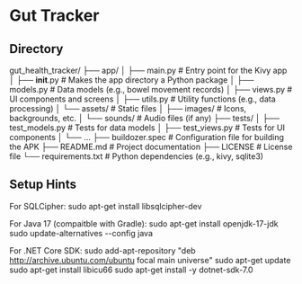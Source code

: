 # Gut Tracker

## Directory

gut_health_tracker/
├── app/
│   ├── main.py          # Entry point for the Kivy app
│   ├── __init__.py      # Makes the app directory a Python package
│   ├── models.py        # Data models (e.g., bowel movement records)
│   ├── views.py         # UI components and screens
│   ├── utils.py         # Utility functions (e.g., data processing)
│   └── assets/          # Static files
│       ├── images/      # Icons, backgrounds, etc.
│       └── sounds/      # Audio files (if any)
├── tests/
│   ├── test_models.py   # Tests for data models
│   ├── test_views.py    # Tests for UI components
│   └── ...
├── buildozer.spec       # Configuration file for building the APK
├── README.md            # Project documentation
├── LICENSE              # License file
└── requirements.txt     # Python dependencies (e.g., kivy, sqlite3)

## Setup Hints

For SQLCipher:
sudo apt-get install libsqlcipher-dev 

For Java 17 (compaitble with Gradle):
sudo apt-get install openjdk-17-jdk
sudo update-alternatives --config java

For .NET Core SDK:
sudo add-apt-repository "deb http://archive.ubuntu.com/ubuntu focal main universe"
sudo apt-get update
sudo apt-get install libicu66
sudo apt-get install -y dotnet-sdk-7.0
